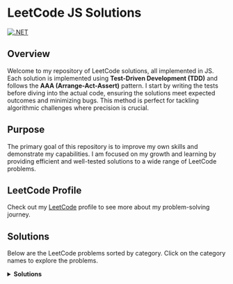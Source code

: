 # LeetCode JS Solutions

[![.NET](https://github.com/eremeeveugene/leetcode/actions/workflows/dotnet.yml/badge.svg)](https://github.com/eremeeveugene/leetcode)

## Overview

Welcome to my repository of LeetCode solutions, all implemented in JS. Each solution is implemented using **Test-Driven Development (TDD)** and follows the **AAA (Arrange-Act-Assert)** pattern. I start by writing the tests before diving into the actual code, ensuring the solutions meet expected outcomes and minimizing bugs. This method is perfect for tackling algorithmic challenges where precision is crucial.

## Purpose

The primary goal of this repository is to improve my own skills and demonstrate my capabilities. I am focused on my growth and learning by providing efficient and well-tested solutions to a wide range of LeetCode problems.

## LeetCode Profile

Check out my [LeetCode](https://leetcode.com/u/eremeeveugene/) profile to see more about my problem-solving journey.

## Solutions

Below are the LeetCode problems sorted by category. Click on the category names to explore the problems.

<details>
  <summary><strong>Solutions</strong></summary>
  <p>
    
- [2667. Create Hello World Function](https://leetcode.com/problems/create-hello-world-function/description/)

  </p>
</details>
